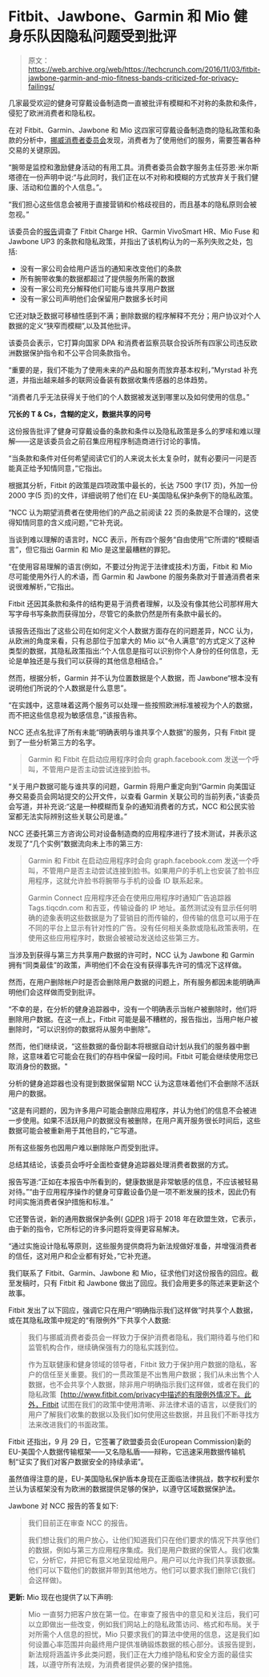 # Fitbit、Jawbone、Garmin 和 Mio 健身乐队因隐私问题受到批评 

> 原文：<https://web.archive.org/web/https://techcrunch.com/2016/11/03/fitbit-jawbone-garmin-and-mio-fitness-bands-criticized-for-privacy-failings/>

几家最受欢迎的健身可穿戴设备制造商一直被批评有模糊和不对称的条款和条件，侵犯了欧洲消费者和隐私权。

在对 Fitbit、Garmin、Jawbone 和 Mio 这四家可穿戴设备制造商的隐私政策和条款的分析中，[挪威消费者委员会](https://web.archive.org/web/20221007053648/http://www.forbrukerradet.no/siste-nytt/fitness-wristbands-violate-european-law)发现，消费者为了使用他们的服务，需要签署各种交易的关键原因。

“腕带是监控和激励健身活动的有用工具。消费者委员会数字服务主任芬恩·米尔斯塔德在一份声明中说:“与此同时，我们正在以不对称和模糊的方式放弃关于我们健康、活动和位置的个人信息。”。

“我们担心这些信息会被用于直接营销和价格歧视目的，而且基本的隐私原则会被忽视。”

该委员会的[报告](https://web.archive.org/web/20221007053648/http://fbrno.climg.no/wp-content/uploads/2016/11/2016-10-26-vedlegg-2-consumer-protection-in-fitness-wearables-forbrukerradet-final-version.pdf)调查了 Fitbit Charge HR、Garmin VivoSmart HR、Mio Fuse 和 Jawbone UP3 的条款和隐私政策，并指出了该机构认为的一系列失败之处，包括:

*   没有一家公司会给用户适当的通知来改变他们的条款
*   所有腕带收集的数据都超过了提供服务所需的数据
*   没有一家公司充分解释他们可能与谁共享用户数据
*   没有一家公司声明他们会保留用户数据多长时间

它还对缺乏数据可移植性感到不满；删除数据的程序解释不充分；用户协议对个人数据的定义“狭窄而模糊”,以及其他批评。

该委员会表示，它打算向国家 DPA 和消费者监察员联合投诉所有四家公司违反欧洲数据保护指令和不公平合同条款指令。

“重要的是，我们不能为了使用未来的产品和服务而放弃基本权利，”Myrstad 补充道，并指出越来越多的联网设备装有数据收集传感器的总体趋势。

“消费者几乎无法获得关于他们的个人数据被发送到哪里以及如何使用的信息。”

**冗长的 T & Cs，含糊的定义，数据共享的问号**

这份报告批评了健身可穿戴设备的条款和条件以及隐私政策是多么的罗嗦和难以理解——这是该委员会之前召集应用程序制造商进行讨论的事情。

“当条款和条件对任何希望阅读它们的人来说太长太复杂时，就有必要问一问是否能真正给予知情同意，”它指出。

根据其分析，Fitbit 的政策是四项政策中最长的，长达 7500 字(17 页)，外加一份 2000 字(5 页)的文件，详细说明了他们在 EU-美国隐私保护条例下的隐私政策。

“NCC 认为期望消费者在使用他们的产品之前阅读 22 页的条款是不合理的，这使得知情同意的含义成问题，”它补充说。

当谈到难以理解的语言时，NCC 表示，所有四个服务“自由使用”它所谓的“模糊语言”，但它指出 Garmin 和 Mio 是这里最糟糕的罪犯。

“在使用容易理解的语言(例如，不要过分拘泥于法律或技术)方面，Fitbit 和 Mio 尽可能使用外行人的术语，而 Garmin 和 Jawbone 的服务条款对于普通消费者来说很难解析，”它指出。

Fitbit 还因其条款和条件的结构更易于消费者理解，以及没有像其他公司那样用大写字母书写条款而获得加分，尽管它的条款仍然是所有条款中最长的。

该报告还指出了这些公司在如何定义个人数据方面存在的问题差异，NCC 认为，从欧洲的角度来看，只有总部位于加拿大的 Mio 以“令人满意”的方式定义了这种类型的数据，其隐私政策指出:“个人信息是指可以识别你个人身份的任何信息，无论是单独还是与我们可以获得的其他信息相结合。”

然而，根据分析，Garmin 并不认为位置数据是个人数据，而 Jawbone“根本没有说明他们所说的个人数据是什么意思”。

“在实践中，这意味着这两个服务可以处理一些按照欧洲标准被视为个人的数据，而不把这些信息视为敏感信息，”该报告称。

NCC 还点名批评了所有未能“明确表明与谁共享个人数据”的服务，只有 Fitbit 提到了一些分析第三方的名字。

> Garmin 和 Fitbit 在启动应用程序时会向 graph.facebook.com 发送一个呼叫，不管用户是否主动尝试连接到脸书。

“关于用户数据可能与谁共享的问题，Garmin 将用户重定向到“Garmin 向美国证券交易委员会网站提交的公开文件，以查看 Garmin 关联公司的当前列表，”该委员会写道，并补充说:“这是一种模糊而复杂的通知消费者的方式，NCC 和公民实验室都无法实际辨别这些关联公司是谁。”

NCC 还委托第三方咨询公司对设备制造商的应用程序进行了技术测试，并表示这发现了“几个实例”数据流向未上市的第三方:

> Garmin 和 Fitbit 在启动应用程序时会向 graph.facebook.com 发送一个呼叫，不管用户是否主动尝试连接到脸书。如果用户的手机上也安装了脸书应用程序，这就允许脸书将腕带与手机的设备 ID 联系起来。
> 
> Garmin Connect 应用程序还会在使用应用程序时通知广告追踪器 Tags.tiqcdn.com 和吉亚，传输设备的 IP 地址。虽然测试没有显示任何明确的迹象表明这些数据是为了营销目的而传输的，但传输的信息可以用于在不同的平台上显示有针对性的广告。没有任何相关条款或隐私政策表明，在使用这些应用程序时，数据会被被动发送给这些第三方。

当涉及到获得与第三方共享用户数据的许可时，NCC 认为 Jawbone 和 Garmin 拥有“同类最佳”的政策，声明他们不会在没有获得事先许可的情况下这样做。

然而，在用户删除帐户时是否会删除用户数据的问题上，所有服务都因未能明确声明他们会这样做而受到批评。

“不幸的是，在分析的健身追踪器中，没有一个明确表示当帐户被删除时，他们将删除用户数据。在这一点上，Fitbit 可能是最不糟糕的，报告指出，当用户帐户被删除时，“可以识别你的数据将从服务中删除”。

然而，他们继续说，“这些数据的备份副本将根据自动计划从我们的服务器中删除，这意味着它可能会在我们的存档中保留一段时间。Fitbit 可能会继续使用您已取消身份的数据。"

分析的健身追踪器也没有提到数据保留期 NCC 认为这意味着他们不会删除不活跃用户的数据。

“这是有问题的，因为许多用户可能会删除应用程序，并认为他们的信息不会被进一步使用。如果不活跃用户的数据没有被删除，在用户离开服务很长时间后，这些数据可能会被重新用于其他目的，”它写道。

所有这些服务也因用户难以删除账户而受到批评。

总结其结论，该委员会呼吁全面检查健身追踪器处理消费者数据的方式。

报告写道:“正如在本报告中所看到的，健康数据是非常敏感的信息，不应该被轻易对待。”“由于应用程序操作的健身可穿戴设备仍是一项不断发展的技术，因此仍有时间实施消费者保护措施和标准。”

它还警告说，新的通用数据保护条例( [GDPR](https://web.archive.org/web/20221007053648/https://beta.techcrunch.com/2016/04/14/european-parliament-adopts-tough-new-data-protection-rules/) )将于 2018 年在欧盟生效，它表示，由于新的指令，它所标记的许多问题将变得更容易解决。

“通过实施设计隐私等原则，这些服务提供商将为新法规做好准备，并增强消费者的信任，这对用户和企业都有好处，”它补充道。

我们联系了 Fitbit、Garmin、Jawbone 和 Mio，征求他们对这份报告的回应。截至发稿时，只有 Fitbit 和 Jawbone 做出了回应。我们会用更多的陈述来更新这个故事。

Fitbit 发出了以下回应，强调它只在用户“明确指示我们这样做”时共享个人数据，或在其隐私政策中规定的“有限例外”下共享个人数据:

> 我们与挪威消费者委员会一样致力于保护消费者隐私，我们期待着与他们和监管机构合作，继续确保强有力的隐私实践到位。
> 
> 作为互联健康和健身领域的领导者，Fitbit 致力于保护用户数据的隐私，客户的信任至关重要。我们的一贯政策是不出售用户数据；我们从未出售个人数据，也不会共享个人数据，除非用户明确指示我们这样做，或者在我们的隐私政策【http://www.fitbit.com/privacy中描述的有限例外情况下。此外，Fitbit 试图在我们的政策中使用清晰、非法律术语的语言，以便我们的用户了解我们收集的数据以及我们如何使用这些数据，并且我们不断寻找方法来改进我们的书面政策。

Fitbit 还指出，9 月 29 日，它签署了欧盟委员会(European Commission)新的 EU-美国个人数据传输框架——又名隐私盾——辩称，它迅速采用数据传输机制“证实了我们对客户数据安全的持续承诺”。

虽然值得注意的是，EU-美国隐私保护盾本身现在正面临法律挑战，数字权利爱尔兰认为该框架没有为欧洲的数据提供足够的保护，以遵守区域数据保护法。

Jawbone 对 NCC 报告的答复如下:

> 我们目前正在审查 NCC 的报告。
> 
> 我们想让我们的用户放心，让他们知道我们只在他们要求的情况下共享他们的数据，例如与第三方应用程序集成。我们是用户数据的保管人。我们收集它，分析它，并把它有意义地呈现给用户。用户可以允许我们共享该数据。他们可以下载他们的数据并带到其他地方。他们可以要求我们删除它(我们会这样做)。

**更新:** Mio 现在也提供了以下声明:

> Mio 一直努力把客户放在第一位。在审查了报告中的意见和关注后，我们可以立即做出一些改变，例如我们网站上的隐私政策访问、格式和布局。关于对所需个人信息的担忧，Mio 只要求我们的算法中使用的信息，这是我们如何设置心率范围并向最终用户提供准确锻炼数据的核心部分。该报告提到，新法规将涵盖许多此类问题，我们正在大力维护隐私和安全方面的最佳实践，以遵守所有法规，为消费者提供必要的保护措施。